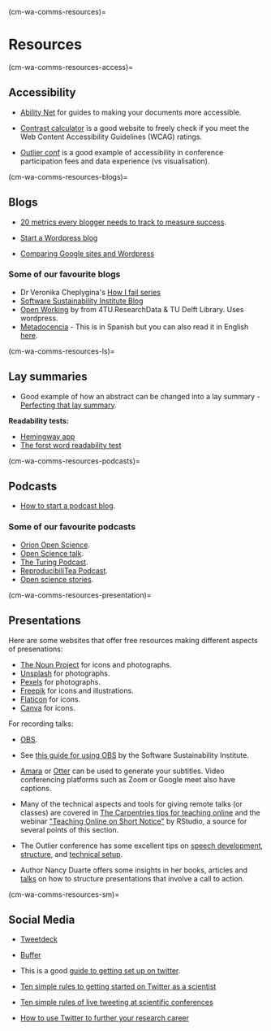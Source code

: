(cm-wa-comms-resources)=

# Resources 

(cm-wa-comms-resources-access)=
## Accessibility

* [Ability Net](https://abilitynet.org.uk/) for guides to making your documents more accessible.

* [Contrast calculator](https://contrastchecker.com/) is a good website to freely check if you meet the Web Content Accessibility Guidelines (WCAG) ratings.

* [Outlier conf](https://www.outlierconf.com/) is a good example of accessibility in conference participation fees and data experience (vs visualisation).


(cm-wa-comms-resources-blogs)=
## Blogs
* [20 metrics every blogger needs to track to measure success](https://www.dreamhost.com/blog/metrics-every-blogger-needs-to-track/).

* [Start a Wordpress blog](https://www.podcastinsights.com/start-a-wordpress-blog/)

* [Comparing Google sites and Wordpress](https://superbwebsitebuilders.com/google-sites-vs-wordpress/)

### Some of our favourite blogs
* Dr Veronika Cheplygina's [How I fail series](https://veronikach.com/failure/)
* [Software Sustainability Institute Blog](https://www.software.ac.uk/blog)
* [Open Working](https://openworking.wordpress.com/) by from 4TU.ResearchData & TU Delft Library. Uses wordpress.
* [Metadocencia](https://metadocencia.netlify.app/post/) - This is in Spanish but you can also read it in English [here](https://metadocencia.netlify.app/en/post/).

(cm-wa-comms-resources-ls)=
## Lay summaries
* Good example of how an abstract can be changed into a lay summary - [Perfecting that lay summary](https://bitesizebio.com/10871/perfecting-that-lay-summary/).

**Readability tests:**
* [Hemingway app](http://www.hemingwayapp.com/)
* [The forst word readability test](http://thefirstword.co.uk/readabilitytest/)


(cm-wa-comms-resources-podcasts)=
## Podcasts

* [How to start a podcast blog](https://www.podcastinsights.com/start-a-podcast/?gclid=CjwKCAiA9vOABhBfEiwATCi7GNV7zJl0tHaVkW-7DCjVdAwGa4q0vbaXB44xsSBHp7YBO8K6pH0syBoCVtUQAvD_BwE).

### Some of our favourite podcasts
* [Orion Open Science](https://www.orion-openscience.eu/publications/training-materials/201902/podcasts).
* [Open Science talk](https://soundcloud.com/opensciencetalk).
* [The Turing Podcast](https://www.turing.ac.uk/news/turing-podcast).
* [ReproducibiliTea Podcast](https://soundcloud.com/reproducibilitea).
* [Open science stories](https://podcasts.apple.com/gb/podcast/open-science-stories/id1547403532).

(cm-wa-comms-resources-presentation)=
## Presentations
Here are some websites that offer free resources making different aspects of presenations:

* [The Noun Project](https://thenounproject.com) for icons and photographs.
* [Unsplash](https://unsplash.com) for photographs.
* [Pexels](https://www.pexels.com) for photographs.
* [Freepik](https://www.freepik.com/free-photos-vectors/english) for icons and illustrations.
* [Flaticon](https://www.flaticon.com/free-icons/english) for icons.
* [Canva](https://www.canva.com) for icons.

For recording talks:
* [OBS](https://obsproject.com). 
* See [this guide for using OBS](https://software.ac.uk/fellowship-programme/2019/application-video-guide) by the Software Sustainability Institute.
* [Amara](https://amara.org) or [Otter](https://otter.ai/) can be used to generate your subtitles. Video conferencing platforms such as Zoom or Google meet also have captions.

* Many of the technical aspects and tools for giving remote talks (or classes) are covered in [The Carpentries tips for teaching online](https://carpentries.org/blog/2020/03/tips-for-teaching-online/) and the webinar ["Teaching Online on Short Notice"](https://rstd.io/teach-online-2020) by RStudio, a source for several points of this section.

* The Outlier conference has some excellent tips on [speech development](https://docs.google.com/presentation/d/1VltGZmwfFcqwJ_pMwNx-ECfhgtl0dhxYC99qM5xnV-U/), [structure](https://docs.google.com/presentation/d/1XyFdpqjlvXd_8kIl3dJFHhGTcywX0tayQtHXXYUi9DQ/), and [technical setup](https://https://docs.google.com/presentation/d/1ZLrVBs5Zt9_DDu2TYUN3CzsEr1WiMXbwj-AP5m9Rbhc/). 

* Author Nancy Duarte offers some insights in her books, articles and [talks](https://://www.ted.com/talks/nancy_duarte_the_secret_structure_of_great_talks?) on how to structure presentations that involve a call to action.

(cm-wa-comms-resources-sm)=
## Social Media

* [Tweetdeck](https://tweetdeck.twitter.com/)
 
* [Buffer](https://buffer.com/)

* This is a good [guide to getting set up on twitter](https://www.wired.com/story/how-to-setup-twitter-search-hashtag-and-login-help/).

* [Ten simple rules to getting started on Twitter as a scientist](https://journals.plos.org/ploscompbiol/article?id=10.1371/journal.pcbi.1007513)

* [Ten simple rules of live tweeting at scientific conferences](https://journals.plos.org/ploscompbiol/article?id=10.1371/journal.pcbi.1003789)

* [How to use Twitter to further your research career](https://www.nature.com/articles/d41586-019-00535-w)
